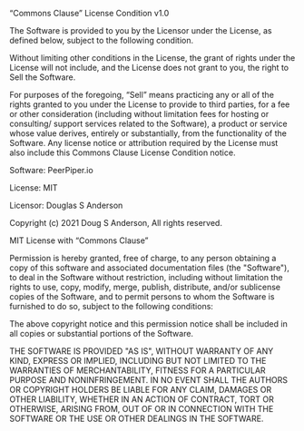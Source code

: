 “Commons Clause” License Condition v1.0

The Software is provided to you by the Licensor under the License, as defined below, 
subject to the following condition.

Without limiting other conditions in the License, the grant of rights under the 
License will not include, and the License does not grant to you, the right to Sell the Software.

For purposes of the foregoing, “Sell” means practicing any or all of the rights 
granted to you under the License to provide to third parties, for a fee or other 
consideration (including without limitation fees for hosting or consulting/ support services 
related to the Software), a product or service whose value derives, entirely or substantially, 
from the functionality of the Software. Any license notice or attribution required by the 
License must also include this Commons Clause License Condition notice.

Software: PeerPiper.io

License: MIT

Licensor: Douglas S Anderson

Copyright (c) 2021 Doug S Anderson, All rights reserved.

MIT License with “Commons Clause”

Permission is hereby granted, free of charge, to any person obtaining a copy
of this software and associated documentation files (the "Software"), to deal
in the Software without restriction, including without limitation the rights
to use, copy, modify, merge, publish, distribute, and/or sublicense 
copies of the Software, and to permit persons to whom the Software is
furnished to do so, subject to the following conditions:

The above copyright notice and this permission notice shall be included in all
copies or substantial portions of the Software.

THE SOFTWARE IS PROVIDED "AS IS", WITHOUT WARRANTY OF ANY KIND, EXPRESS OR
IMPLIED, INCLUDING BUT NOT LIMITED TO THE WARRANTIES OF MERCHANTABILITY,
FITNESS FOR A PARTICULAR PURPOSE AND NONINFRINGEMENT. IN NO EVENT SHALL THE
AUTHORS OR COPYRIGHT HOLDERS BE LIABLE FOR ANY CLAIM, DAMAGES OR OTHER
LIABILITY, WHETHER IN AN ACTION OF CONTRACT, TORT OR OTHERWISE, ARISING FROM,
OUT OF OR IN CONNECTION WITH THE SOFTWARE OR THE USE OR OTHER DEALINGS IN THE
SOFTWARE.
